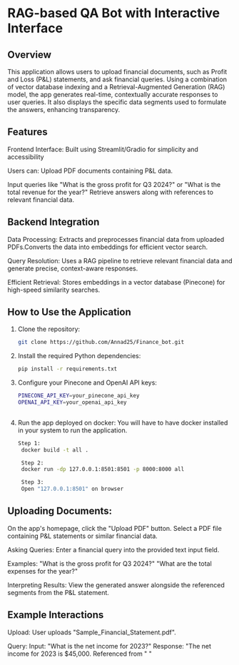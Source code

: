 # RAG-based QA Bot with Interactive Interface



## Overview
This application allows users to upload financial documents, such as Profit and Loss (P&L) statements, and ask financial queries. 
Using a combination of vector database indexing and a Retrieval-Augmented Generation (RAG) model, the app generates real-time, contextually accurate responses to user queries. 
It also displays the specific data segments used to formulate the answers, enhancing transparency.


## Features
Frontend Interface: 
   Built using Streamlit/Gradio for simplicity and accessibility
   
Users can:
   Upload PDF documents containing P&L data.
   
Input queries like "What is the gross profit for Q3 2024?" or "What is the total revenue for the year?"
Retrieve answers along with references to relevant financial data.

## Backend Integration
Data Processing:
   Extracts and preprocesses financial data from uploaded PDFs.Converts the data into embeddings for efficient vector search.
   
Query Resolution:
   Uses a RAG pipeline to retrieve relevant financial data and generate precise, context-aware responses.
   
Efficient Retrieval:
   Stores embeddings in a vector database (Pinecone) for high-speed similarity searches.

## How to Use the Application

1. Clone the repository:

   ```bash
   git clone https://github.com/Annad25/Finance_bot.git
   

2. Install the required Python dependencies:

   ```bash
   pip install -r requirements.txt

3. Configure your Pinecone and OpenAI API keys:

   ```bash
   PINECONE_API_KEY=your_pinecone_api_key
   OPENAI_API_KEY=your_openai_api_key
    
4. Run the app deployed on docker:
   You will have to have docker installed in your system to run the application.
   
   ```bash
   Step 1:
    docker build -t all .

    Step 2:
    docker run -dp 127.0.0.1:8501:8501 -p 8000:8000 all

    Step 3:
    Open "127.0.0.1:8501" on browser
   
## Uploading Documents:

On the app's homepage, click the "Upload PDF" button.
Select a PDF file containing P&L statements or similar financial data.

Asking Queries:
   Enter a financial query into the provided text input field.
   
Examples:
   "What is the gross profit for Q3 2024?"
   "What are the total expenses for the year?"

Interpreting Results:
   View the generated answer alongside the referenced segments from the P&L statement.

## Example Interactions

Upload:
   User uploads "Sample_Financial_Statement.pdf".
   
Query:
   Input: "What is the net income for 2023?"
   Response: "The net income for 2023 is $45,000. Referenced from "  "
   
